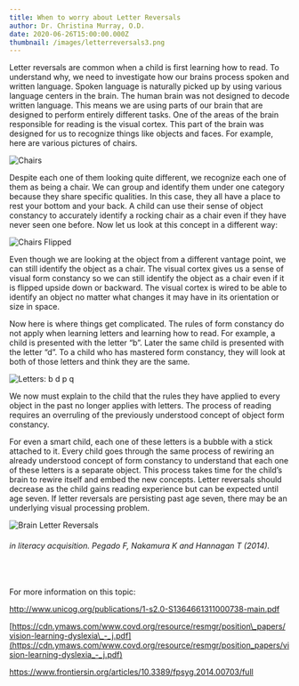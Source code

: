 ```yaml
---
title: When to worry about Letter Reversals
author: Dr. Christina Murray, O.D.
date: 2020-06-26T15:00:00.000Z
thumbnail: /images/letterreversals3.png
---
```

Letter reversals are common when a child is first learning how to read. To understand why, we need to investigate how our brains process spoken and written language. Spoken language is naturally picked up by using various language centers in the brain. The human brain was not designed to decode written language. This means we are using parts of our brain that are designed to perform entirely different tasks. One of the areas of the brain responsible for reading is the visual cortex. This part of the brain was designed for us to recognize things like objects and faces. For example, here are various pictures of chairs.

![Chairs](/images/letterreversals3.png)

Despite each one of them looking quite different, we recognize each one of them as being a chair. We can group and identify them under one category because they share specific qualities. In this case, they all have a place to rest your bottom and your back. A child can use their sense of object constancy to accurately identify a rocking chair as a chair even if they have never seen one before. Now let us look at this concept in a different way:

![Chairs Flipped](/images/letterreversals2.png)

Even though we are looking at the object from a different vantage point, we can still identify the object as a chair. The visual cortex gives us a sense of visual form constancy so we can still identify the object as a chair even if it is flipped upside down or backward. The visual cortex is wired to be able to identify an object no matter what changes it may have in its orientation or size in space.

Now here is where things get complicated. The rules of form constancy do not apply when learning letters and learning how to read. For example, a child is presented with the letter “b”. Later the same child is presented with the letter “d”. To a child who has mastered form constancy, they will look at both of those letters and think they are the same.

![Letters: b d p q](/images/letterreversals1.png)

We now must explain to the child that the rules they have applied to every object in the past no longer applies with letters. The process of reading requires an overruling of the previously understood concept of object form constancy.

For even a smart child, each one of these letters is a bubble with a stick attached to it. Every child goes through the same process of rewiring an already understood concept of form constancy to understand that each one of these letters is a separate object. This process takes time for the child’s brain to rewire itself and embed the new concepts. Letter reversals should decrease as the child gains reading experience but can be expected until age seven. If letter reversals are persisting past age seven, there may be an underlying visual processing problem.

![Brain Letter Reversals](/images/letterreversals4.png 'Brain Letter Reversals')

###### _in literacy acquisition. Pegado F, Nakamura K and Hannagan T (2014)._

<br>
<br>
For more information on this topic:

<http://www.unicog.org/publications/1-s2.0-S1364661311000738-main.pdf>

[https://cdn.ymaws.com/www.covd.org/resource/resmgr/position\_papers/vision-learning-dyslexia\_-_j.pdf](https://cdn.ymaws.com/www.covd.org/resource/resmgr/position_papers/vision-learning-dyslexia_-_j.pdf)

<https://www.frontiersin.org/articles/10.3389/fpsyg.2014.00703/full>